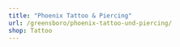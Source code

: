 ```yaml
---
title: "Phoenix Tattoo & Piercing"
url: /greensboro/phoenix-tattoo-und-piercing/
shop: Tattoo
---
```

